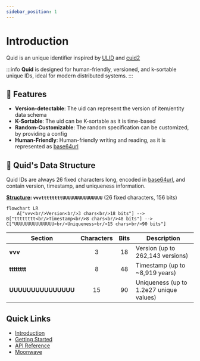 ```yaml
---
sidebar_position: 1
---
```


# Introduction

Quid is an unique identifier inspired by [ULID](https://github.com/ulid/spec) and [cuid2](https://github.com/paralleldrive/cuid2)

:::info
**Quid** is designed for human-friendly, versioned, and k-sortable unique IDs, ideal for modern distributed systems.
:::

## 🚀 Features

- <strong>Version-detectable</strong>: The uid can represent the version of item/entity data schema
- <strong>K-Sortable</strong>: The uid can be K-sortable as it is time-based
- <strong>Random-Customizable</strong>: The random specification can be customized, by providing a config
- <strong>Human-Friendly</strong>: Human-friendly writing and reading, as it is represented as <a href="https://base64.guru/standards/base64url">base64url</a>

## 🧬 Quid's Data Structure

Quid IDs are always 26 fixed characters long, encoded in [base64url](https://base64.guru/standards/base64url), and contain version, timestamp, and uniqueness information.

**<u>Structure</u>: `vvvttttttttUUUUUUUUUUUUUUU`** (26 fixed characters, 156 bits)

```mermaid
flowchart LR
    A["vvv<br/>Version<br/>3 chars<br/>18 bits"] --> B["tttttttt<br/>Timestamp<br/>8 chars<br/>48 bits"] --> C["UUUUUUUUUUUUUUU<br/>Uniqueness<br/>15 chars<br/>90 bits"]
```

| Section                          | Characters | Bits | Description                             |
|----------------------------------|:----------:|:----:|-----------------------------------------|
| <strong>vvv</strong>             |     3      |  18  | Version (up to 262,143 versions)        |
| <strong>tttttttt</strong>        |     8      |  48  | Timestamp (up to ~8,919 years)          |
| <strong>UUUUUUUUUUUUUUU</strong> |     15     |  90  | Uniqueness (up to 1.2e27 unique values) |

## Quick Links

- [Introduction](./intro.md)
- [Getting Started](./getting-started.md)
- [API Reference](../api)
- [Moonwave](https://eryn.io/moonwave/docs/intro)
